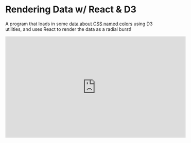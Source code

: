 # Rendering Data w/ React & D3

A program that loads in some [data about CSS named colors](https://gist.github.com/curran/b236990081a24761f7000567094914e0) using D3 utilities, and uses React to render the data as a radial burst!

<iframe width="560" height="315" src="https://www.youtube.com/embed/KHmaEse5WSI" frameborder="0" allow="accelerometer; autoplay; encrypted-media; gyroscope; picture-in-picture" allowfullscreen></iframe>

